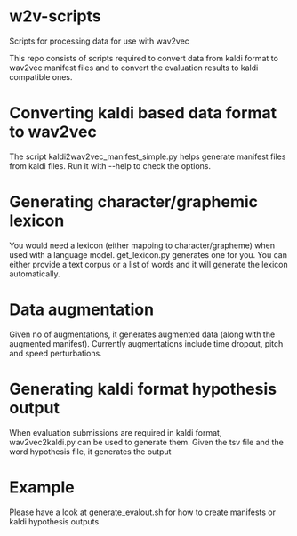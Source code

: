 # w2v-scripts
Scripts for processing data for use with wav2vec

This repo consists of scripts required to convert data from kaldi format to wav2vec manifest files and to convert the evaluation results to kaldi compatible ones.

# Converting kaldi based data format to wav2vec
The script kaldi2wav2vec_manifest_simple.py helps generate manifest files from kaldi files. Run it with --help to check the options.



# Generating character/graphemic lexicon
You would need a lexicon (either mapping to character/grapheme) when used with a language model. get_lexicon.py generates one for you. You can either provide a text corpus or a list of words and it will generate the lexicon automatically.

# Data augmentation
Given no of augmentations, it generates augmented data (along with the augmented manifest). Currently augmentations include time dropout, pitch and speed perturbations.

# Generating kaldi format hypothesis output
When evaluation submissions are required in kaldi format, wav2vec2kaldi.py can be used to generate them. Given the tsv file and the word hypothesis file, it generates the output 


# Example
Please have a look at generate_evalout.sh for how to create manifests or kaldi hypothesis outputs
